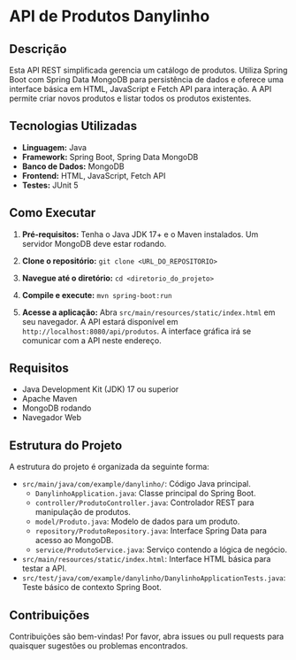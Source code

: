 # API de Produtos Danylinho

## Descrição

Esta API REST simplificada gerencia um catálogo de produtos.  Utiliza Spring Boot com Spring Data MongoDB para persistência de dados e oferece uma interface básica em HTML, JavaScript e Fetch API para interação.  A API permite criar novos produtos e listar todos os produtos existentes.

## Tecnologias Utilizadas

* **Linguagem:** Java
* **Framework:** Spring Boot, Spring Data MongoDB
* **Banco de Dados:** MongoDB
* **Frontend:** HTML, JavaScript, Fetch API
* **Testes:** JUnit 5


## Como Executar

1. **Pré-requisitos:**  Tenha o Java JDK 17+ e o Maven instalados. Um servidor MongoDB deve estar rodando.

2. **Clone o repositório:**  `git clone <URL_DO_REPOSITORIO>`

3. **Navegue até o diretório:** `cd <diretorio_do_projeto>`

4. **Compile e execute:** `mvn spring-boot:run`

5. **Acesse a aplicação:** Abra `src/main/resources/static/index.html` em seu navegador. A API estará disponível em `http://localhost:8080/api/produtos`. A interface gráfica irá se comunicar com a API neste endereço.


## Requisitos

* Java Development Kit (JDK) 17 ou superior
* Apache Maven
* MongoDB rodando
* Navegador Web


## Estrutura do Projeto

A estrutura do projeto é organizada da seguinte forma:

* `src/main/java/com/example/danylinho/`: Código Java principal.
    * `DanylinhoApplication.java`: Classe principal do Spring Boot.
    * `controller/ProdutoController.java`: Controlador REST para manipulação de produtos.
    * `model/Produto.java`: Modelo de dados para um produto.
    * `repository/ProdutoRepository.java`: Interface Spring Data para acesso ao MongoDB.
    * `service/ProdutoService.java`: Serviço contendo a lógica de negócio.
* `src/main/resources/static/index.html`: Interface HTML básica para testar a API.
* `src/test/java/com/example/danylinho/DanylinhoApplicationTests.java`: Teste básico de contexto Spring Boot.


## Contribuições

Contribuições são bem-vindas! Por favor, abra issues ou pull requests para quaisquer sugestões ou problemas encontrados.